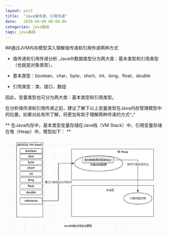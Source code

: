 ```yaml
---
layout: post
title:  "Java值传递、引用传递"
date:   2020-04-09 00:06:06
categories: java基础
tags: java基础
---
```



##通过JVM内存模型深入理解值传递和引用传递两种方式

-  值传递和引用传递分析 ,Java中数据类型分为两大类：基本类型和引用类型（也就是对象类型）。

-  基本类型：boolean、char、byte、short、int、long、float、double

-  引用类型：类、接口、数组

因此，变量类型也可分为两大类：基本类型和引用类型。

在分析值传递和引用传递之前，建议了解下以上变量类型在Java内存管理模型中的位置，如果对此有所了解，将更加有助于理解两种传递的方式^_^

  **  在Java内存中，基本类型变量存储在Java栈（VM Stack）中，引用变量存储在堆（Heap）中，模型如下： **


<div align="center">  
<img src="../../images/jvm/java对象访问定位模型.jpg" width="600px"/>
</div>